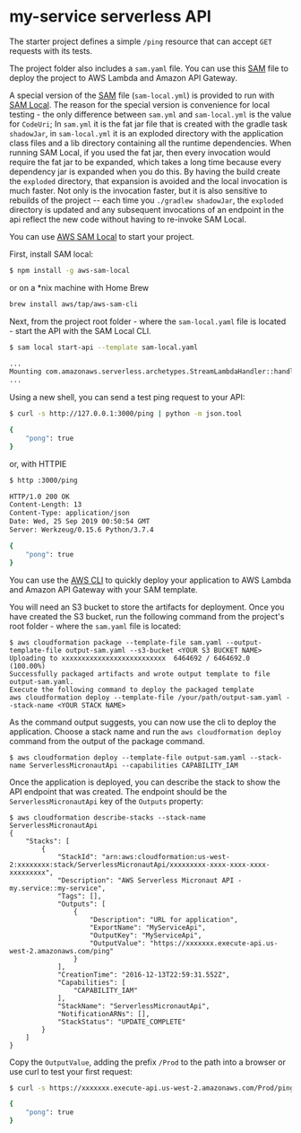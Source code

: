 # my-service serverless API

The starter project defines a simple `/ping` resource that can accept `GET` requests with its tests.

The project folder also includes a `sam.yaml` file.
You can use this [SAM](https://github.com/awslabs/serverless-application-model) file to deploy the project to AWS Lambda and Amazon API Gateway.

A special version of the [SAM](https://github.com/awslabs/serverless-application-model) file (`sam-local.yml`) is provided to run with [SAM Local](https://github.com/awslabs/aws-sam-local).
The reason for the special version is convenience for local testing - the only difference between `sam.yml` and `sam-local.yml` is the value for `CodeUri`;
In `sam.yml` it is the fat jar file that is created with the gradle task `shadowJar`, in `sam-local.yml` it is an exploded directory with the application class files and a lib directory containing all the runtime dependencies.
When running SAM Local, if you used the fat jar, then every invocation would require the fat jar to be expanded, which takes a long time because every dependency jar is expanded when you do this.
By having the build create the `exploded` directory, that expansion is avoided and the local invocation is much faster.
Not only is the invocation faster, but it is also sensitive to rebuilds of the project -- each time you `./gradlew shadowJar`, the `exploded` directory is updated and any subsequent invocations of an endpoint in the api reflect the new code without having to re-invoke SAM Local.

You can use [AWS SAM Local](https://github.com/awslabs/aws-sam-local) to start your project.

First, install SAM local:

```bash
$ npm install -g aws-sam-local
```

or on a *nix machine with Home Brew

```bash
brew install aws/tap/aws-sam-cli
```


Next, from the project root folder - where the `sam-local.yaml` file is located - start the API with the SAM Local CLI.

```bash
$ sam local start-api --template sam-local.yaml

...
Mounting com.amazonaws.serverless.archetypes.StreamLambdaHandler::handleRequest (java8) at http://127.0.0.1:3000/{proxy+} [OPTIONS GET HEAD POST PUT DELETE PATCH]
...
```

Using a new shell, you can send a test ping request to your API:

```bash
$ curl -s http://127.0.0.1:3000/ping | python -m json.tool

{
    "pong": true
}
```

or, with HTTPIE

```bash
$ http :3000/ping

HTTP/1.0 200 OK
Content-Length: 13
Content-Type: application/json
Date: Wed, 25 Sep 2019 00:50:54 GMT
Server: Werkzeug/0.15.6 Python/3.7.4

{
    "pong": true
}

```

You can use the [AWS CLI](https://aws.amazon.com/cli/) to quickly deploy your application to AWS Lambda and Amazon API Gateway with your SAM template.

You will need an S3 bucket to store the artifacts for deployment. Once you have created the S3 bucket, run the following command from the project's root folder - where the `sam.yaml` file is located:

```
$ aws cloudformation package --template-file sam.yaml --output-template-file output-sam.yaml --s3-bucket <YOUR S3 BUCKET NAME>
Uploading to xxxxxxxxxxxxxxxxxxxxxxxxxx  6464692 / 6464692.0  (100.00%)
Successfully packaged artifacts and wrote output template to file output-sam.yaml.
Execute the following command to deploy the packaged template
aws cloudformation deploy --template-file /your/path/output-sam.yaml --stack-name <YOUR STACK NAME>
```

As the command output suggests, you can now use the cli to deploy the application. Choose a stack name and run the `aws cloudformation deploy` command from the output of the package command.

```
$ aws cloudformation deploy --template-file output-sam.yaml --stack-name ServerlessMicronautApi --capabilities CAPABILITY_IAM
```

Once the application is deployed, you can describe the stack to show the API endpoint that was created. The endpoint should be the `ServerlessMicronautApi` key of the `Outputs` property:

```
$ aws cloudformation describe-stacks --stack-name ServerlessMicronautApi
{
    "Stacks": [
        {
            "StackId": "arn:aws:cloudformation:us-west-2:xxxxxxxx:stack/ServerlessMicronautApi/xxxxxxxxx-xxxx-xxxx-xxxx-xxxxxxxxx",
            "Description": "AWS Serverless Micronaut API - my.service::my-service",
            "Tags": [],
            "Outputs": [
                {
                    "Description": "URL for application",
                    "ExportName": "MyServiceApi",
                    "OutputKey": "MyServiceApi",
                    "OutputValue": "https://xxxxxxx.execute-api.us-west-2.amazonaws.com/ping"
                }
            ],
            "CreationTime": "2016-12-13T22:59:31.552Z",
            "Capabilities": [
                "CAPABILITY_IAM"
            ],
            "StackName": "ServerlessMicronautApi",
            "NotificationARNs": [],
            "StackStatus": "UPDATE_COMPLETE"
        }
    ]
}

```

Copy the `OutputValue`, adding the prefix `/Prod` to the path into a browser or use curl to test your first request:

```bash
$ curl -s https://xxxxxxx.execute-api.us-west-2.amazonaws.com/Prod/ping | python -m json.tool

{
    "pong": true
}
```

